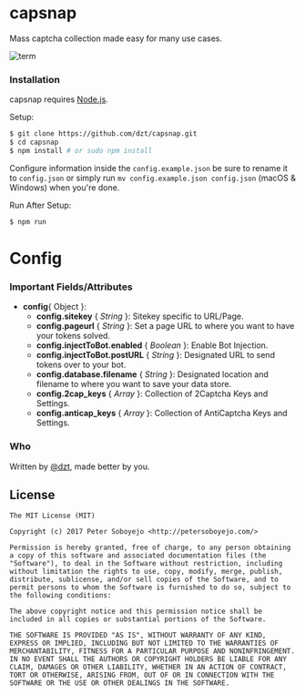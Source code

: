 # capsnap
Mass captcha collection made easy for many use cases.

![term](https://i.imgur.com/2BJanvl.png)

### Installation

capsnap requires [Node.js](http://nodejs.org/).

Setup:

```sh
$ git clone https://github.com/dzt/capsnap.git
$ cd capsnap
$ npm install # or sudo npm install
```

Configure information inside the `config.example.json` be sure to rename it to `config.json` or simply run `mv config.example.json config.json` (macOS & Windows) when you're done.

Run After Setup:

```sh
$ npm run
```

# Config

### Important Fields/Attributes
* **config**{ Object }:
  * **config.sitekey** {  _String_ }: Sitekey specific to URL/Page.
  * **config.pageurl** {  _String_ }: Set a page URL to where you want to have your tokens solved.
  * **config.injectToBot.enabled** {  _Boolean_ }: Enable Bot Injection.
  * **config.injectToBot.postURL** {  _String_ }: Designated URL to send tokens over to your bot.
  * **config.database.filename** {  _String_ }: Designated location and filename to where you want to save your data store.
  * **config.2cap_keys** {  _Array_ }: Collection of 2Captcha Keys and Settings.
  * **config.anticap_keys** {  _Array_ }: Collection of AntiCaptcha Keys and Settings.


### Who

Written by <a href="http://petersoboyejo.com/">@dzt</a>, made better by you.


## License

```
The MIT License (MIT)

Copyright (c) 2017 Peter Soboyejo <http://petersoboyejo.com/>

Permission is hereby granted, free of charge, to any person obtaining a copy of this software and associated documentation files (the "Software"), to deal in the Software without restriction, including without limitation the rights to use, copy, modify, merge, publish, distribute, sublicense, and/or sell copies of the Software, and to permit persons to whom the Software is furnished to do so, subject to the following conditions:

The above copyright notice and this permission notice shall be included in all copies or substantial portions of the Software.

THE SOFTWARE IS PROVIDED "AS IS", WITHOUT WARRANTY OF ANY KIND, EXPRESS OR IMPLIED, INCLUDING BUT NOT LIMITED TO THE WARRANTIES OF MERCHANTABILITY, FITNESS FOR A PARTICULAR PURPOSE AND NONINFRINGEMENT. IN NO EVENT SHALL THE AUTHORS OR COPYRIGHT HOLDERS BE LIABLE FOR ANY CLAIM, DAMAGES OR OTHER LIABILITY, WHETHER IN AN ACTION OF CONTRACT, TORT OR OTHERWISE, ARISING FROM, OUT OF OR IN CONNECTION WITH THE SOFTWARE OR THE USE OR OTHER DEALINGS IN THE SOFTWARE.
```

